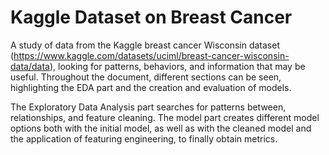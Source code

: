 # Kaggle Dataset on Breast Cancer

A study of data from the Kaggle breast cancer Wisconsin dataset (https://www.kaggle.com/datasets/uciml/breast-cancer-wisconsin-data/data), looking for patterns, behaviors, and information that may be useful. Throughout the document, different sections can be seen, highlighting the EDA part and the creation and evaluation of models.

The Exploratory Data Analysis part searches for patterns between, relationships, and feature cleaning. The model part creates different model options both with the initial model, as well as with the cleaned model and the application of featuring engineering, to finally obtain metrics.